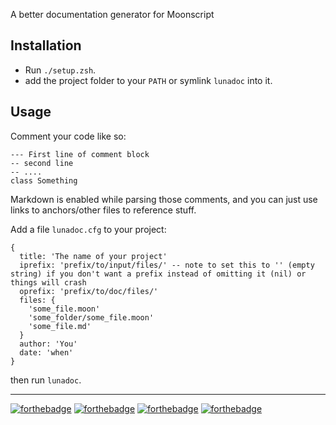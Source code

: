 A better documentation generator for Moonscript

## Installation

* Run `./setup.zsh`.
* add the project folder to your `PATH` or symlink `lunadoc` into it.

## Usage

Comment your code like so:

    --- First line of comment block
    -- second line
    -- ....
    class Something

Markdown is enabled while parsing those comments, and you can just use links to anchors/other files to reference stuff.


Add a file `lunadoc.cfg` to your project:

    {
      title: 'The name of your project'
      iprefix: 'prefix/to/input/files/' -- note to set this to '' (empty string) if you don't want a prefix instead of omitting it (nil) or things will crash
      oprefix: 'prefix/to/doc/files/'
      files: {
        'some_file.moon'
        'some_folder/some_file.moon'
        'some_file.md'
      }
      author: 'You'
      date: 'when'
    }

then run `lunadoc`.

---

[![forthebadge](http://forthebadge.com/images/badges/built-by-codebabes.svg)](http://forthebadge.com)
[![forthebadge](http://forthebadge.com/images/badges/you-didnt-ask-for-this.svg)](http://forthebadge.com)
[![forthebadge](http://forthebadge.com/images/badges/fuck-it-ship-it.svg)](http://forthebadge.com)
[![forthebadge](http://forthebadge.com/images/badges/kinda-sfw.svg)](http://forthebadge.com)
